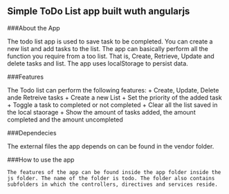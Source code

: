 Simple ToDo List app built wuth angularjs
----------------------------------------------

###About the App

The todo list app is used to save task to be completed. You can create a new list and add tasks to the list. The app can basically perform all the function you require from a too list. That is, Create, Retrieve, Update and delete tasks and list. The app uses localStorage to persist data.

###Features

The Todo list can perform the following features:
    + Create, Update, Delete ande Retreive tasks
    + Create a new List
    + Set the priority of the added task
    + Toggle a task to completed or not completed 
    + Clear all the list saved in the local staorage
    + Show the amount of tasks added, the amount completed and the amount uncompleted

###Dependecies

The external files the app depends on can be found in the vendor folder.

###How to use the app

    The features of the app can be found inside the app folder inside the js folder. The name of the folder is todo. The folder also contains subfolders in which the controllers, directives and services reside. 
